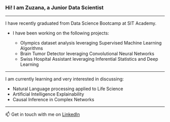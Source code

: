 ### Hi! I am Zuzana, a Junior Data Scientist

-----------------------------------------------------------------------------------

I have recently graduated from Data Science Bootcamp at SIT Academy.

- I have been working on the following projects:
 
  - Olympics dataset analysis leveraging Supervised Machine Learning Algorithms
  - Brain Tumor Detector leveraging Convolutional Neural Networks
  - Swiss Hospital Assistant leveraging Inferential Statistics and Deep Learning

-----------------------------------------------------------------------------------

I am currently learning and very interested in discussing:

- Natural Language processing applied to Life Science
- Artificial Intelligence Explainability
- Causal Inference in Complex Networks

-----------------------------------------------------------------------------------

📫 Get in touch with me on [LinkedIn](https://www.linkedin.com/in/zuzanadostalova00/) 
